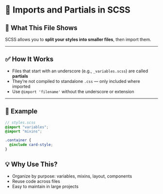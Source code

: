 # 📘 Imports and Partials in SCSS

## 🧠 What This File Shows

SCSS allows you to **split your styles into smaller files**, then import them.

---

## ✅ How It Works

- Files that start with an underscore (e.g., `_variables.scss`) are called **partials**
- They’re not compiled to standalone `.css` — only included where imported
- Use `@import 'filename'` without the underscore or extension

---

## 📂 Example

```scss
// styles.scss
@import "variables";
@import "mixins";

.container {
  @include card-style;
}
```

## 💡 Why Use This?

- Organize by purpose: variables, mixins, layout, components
- Reuse code across files
- Easy to maintain in large projects
